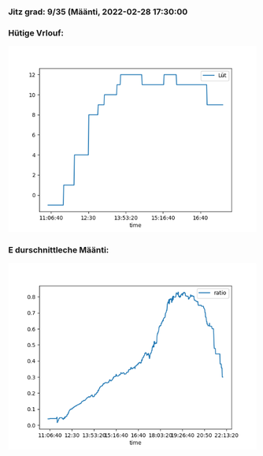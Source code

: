 ### Jitz grad: 9/35 (Määnti, 2022-02-28 17:30:00

### Hütige Vrlouf:
![Graph](Today.png)

### E durschnittleche Määnti:
![Graph](Määnti.png)